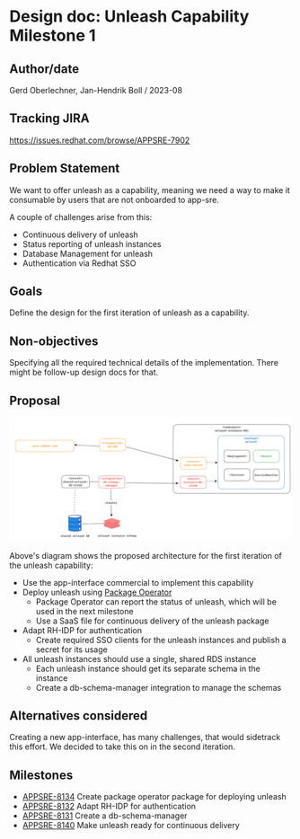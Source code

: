 # Design doc: Unleash Capability Milestone 1

## Author/date


Gerd Oberlechner, Jan-Hendrik Boll / 2023-08

## Tracking JIRA

https://issues.redhat.com/browse/APPSRE-7902

## Problem Statement

We want to offer unleash as a capability, meaning we need a way to make it consumable by users that are not onboarded to app-sre.

A couple of challenges arise from this:

* Continuous delivery of unleash 
* Status reporting of unleash instances
* Database Management for unleash
* Authentication via Redhat SSO


## Goals

Define the design for the first iteration of unleash as a capability.


## Non-objectives

Specifying all the required technical details of the implementation. There might be follow-up design docs for that.

## Proposal

![Alt text](images/unleash-capability.png)

Above's diagram shows the proposed architecture for the first iteration of the unleash capability:

* Use the app-interface commercial to implement this capability
* Deploy unleash using [Package Operator](https://gitlab.cee.redhat.com/lp-sre/package-operator)
  * Package Operator can report the status of unleash, which will be used in the next milestone
  * Use a SaaS file for continuous delivery of the unleash package
* Adapt RH-IDP for authentication
  * Create required SSO clients for the unleash instances and publish a secret for its usage
* All unleash instances should use a single, shared RDS instance
  * Each unleash instance should get its separate schema in the instance
  * Create a db-schema-manager integration to manage the schemas


## Alternatives considered

Creating a new app-interface, has many challenges, that would sidetrack this effort. We decided to take this on in the second iteration.

## Milestones

* [APPSRE-8134](https://issues.redhat.com/browse/APPSRE-8134) Create package operator package for deploying unleash
* [APPSRE-8132](https://issues.redhat.com/browse/APPSRE-8132) Adapt RH-IDP for authentication
* [APPSRE-8131](https://issues.redhat.com/browse/APPSRE-8131) Create a db-schema-manager
* [APPSRE-8140](https://issues.redhat.com/browse/APPSRE-8140) Make unleash ready for continuous delivery
